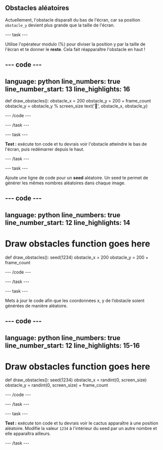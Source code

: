 ## Obstacles aléatoires


Actuellement, l'obstacle disparaît du bas de l'écran, car sa position `obstacle_y` devient plus grande que la taille de l'écran.

--- task ---

Utilise l'opérateur modulo (%) pour diviser la position y par la taille de l'écran et te donner le **reste**. Cela fait réapparaître l'obstacle en haut !

--- code ---
---
language: python line_numbers: true line_number_start: 13
line_highlights: 16
---

def draw_obstacles(): obstacle_x = 200 obstacle_y = 200 + frame_count obstacle_y = obstacle_y % screen_size text('🌵', obstacle_x, obstacle_y)

--- /code ---

--- /task ---

--- task ---

**Test :** exécute ton code et tu devrais voir l'obstacle atteindre le bas de l'écran, puis redémarrer depuis le haut.

--- /task ---

--- task ---

Ajoute une ligne de code pour un **seed** aléatoire. Un seed te permet de générer les mêmes nombres aléatoires dans chaque image.

--- code ---
---
language: python line_numbers: true line_number_start: 12
line_highlights: 14
---

# Draw obstacles function goes here
def draw_obstacles(): seed(1234) obstacle_x = 200 obstacle_y = 200 + frame_count

--- /code ---

--- /task ---

--- task ---

Mets à jour le code afin que les coordonnées x, y de l’obstacle soient générées de manière aléatoire.

--- code ---
---
language: python line_numbers: true line_number_start: 12
line_highlights: 15-16
---

# Draw obstacles function goes here
def draw_obstacles(): seed(1234) obstacle_x = randint(0, screen_size) obstacle_y = randint(0, screen_size) + frame_count

--- /code ---

--- /task ---

--- task ---

**Test :** exécute ton code et tu devrais voir le cactus apparaître à une position aléatoire. Modifie la valeur `1234` à l'intérieur du seed par un autre nombre et elle apparaîtra ailleurs.

--- /task ---
